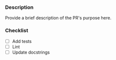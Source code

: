 ### Description
Provide a brief description of the PR's purpose here.

### Checklist
- [ ] Add tests
- [ ] Lint
- [ ] Update docstrings
